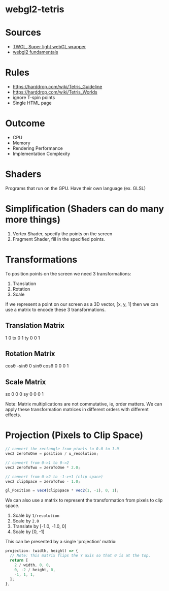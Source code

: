# webgl2-tetris

# Sources

- [TWGL, Super light webGL wrapper](https://twgljs.org/)
- [webgl2 fundamentals](https://webgl2fundamentals.org/webgl/lessons/webgl-fundamentals.html)

# Rules

- https://harddrop.com/wiki/Tetris_Guideline
- https://harddrop.com/wiki/Tetris_Worlds
- ignore T-spin points
- Single HTML page

# Outcome

- CPU
- Memory
- Rendering Performance
- Implementation Complexity

# Shaders

Programs that run on the GPU. Have their own language (ex. GLSL)

# Simplification (Shaders can do many more things)

1. Vertex Shader, specify the points on the screen
2. Fragment Shader, fill in the specified points.

# Transformations

To position points on the screen we need 3 transformations:

1. Translation
2. Rotation
3. Scale

If we represent a point on our screen as a 3D vector, [x, y, 1] then we can use a matrix to encode these 3 transformations.

## Translation Matrix

1 0 tx
0 1 ty
0 0 1

## Rotation Matrix

cosθ -sinθ 0
sinθ cosθ 0
0 0 1

## Scale Matrix

sx 0 0
0 sy 0
0 0 1

Note: Matrix multiplications are not commutative, ie, order matters.
We can apply these transformation matrices in different orders with different effects.

# Projection (Pixels to Clip Space)

```js
// convert the rectangle from pixels to 0.0 to 1.0
vec2 zeroToOne = position / u_resolution;

// convert from 0->1 to 0->2
vec2 zeroToTwo = zeroToOne * 2.0;

// convert from 0->2 to -1->+1 (clip space)
vec2 clipSpace = zeroToTwo - 1.0;

gl_Position = vec4(clipSpace * vec2(1, -1), 0, 1);
```

We can also use a matrix to represent the transformation from pixels to clip space.

1. Scale by `1/resolution`
2. Scale by `2.0`
3. Translate by [-1.0, -1.0, 0]
4. Scale by [0, -1]

This can be presented by a single 'projection' matrix:

```js
projection: (width, height) => {
  // Note: This matrix flips the Y axis so that 0 is at the top.
  return [
    2 / width, 0, 0,
    0, -2 / height, 0,
    -1, 1, 1,
  ];
},
```
